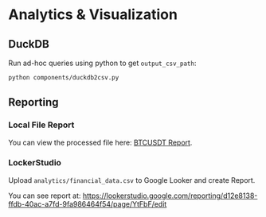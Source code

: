 # Analytics & Visualization

## DuckDB

Run ad-hoc queries using python to get `output_csv_path`:

```bash
python components/duckdb2csv.py
```
## Reporting
### Local File Report
You can view the processed file here: [BTCUSDT Report](analytics/BTCUSDT_report.pdf).

### LockerStudio

Upload `analytics/financial_data.csv` to Google Looker and create Report.

You can see report at: https://lookerstudio.google.com/reporting/d12e8138-ffdb-40ac-a7fd-9fa986464f54/page/YtFbF/edit